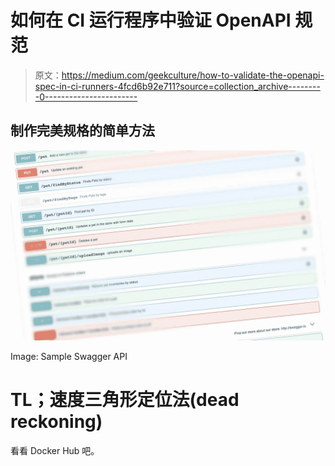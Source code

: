 # 如何在 CI 运行程序中验证 OpenAPI 规范

> 原文：<https://medium.com/geekculture/how-to-validate-the-openapi-spec-in-ci-runners-4fcd6b92e711?source=collection_archive---------0----------------------->

## 制作完美规格的简单方法

![](img/f9f1c82e462d31f897902a2701b6454a.png)

Image: Sample Swagger API

# TL；速度三角形定位法(dead reckoning)

看看 Docker Hub 吧。